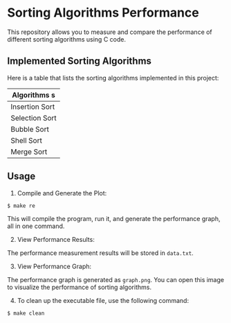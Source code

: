 # Sorting Algorithms Performance

This repository allows you to measure and compare the performance of different sorting algorithms using C code.

## Implemented Sorting Algorithms

Here is a table that lists the sorting algorithms implemented in this project:

| Algorithms  s   |
| -------------- |
| Insertion Sort |
| Selection Sort |
| Bubble Sort    |
| Shell Sort     |
| Merge Sort     |

## Usage

1. Compile and Generate the Plot:

```bash
$ make re
```

This will compile the program, run it, and generate the performance graph, all in one command.

2. View Performance Results:

The performance measurement results will be stored in `data.txt`.

3. View Performance Graph:

The performance graph is generated as `graph.png`. You can open this image to visualize the performance of sorting algorithms.

4. To clean up the executable file, use the following command:

```bash
$ make clean
```
